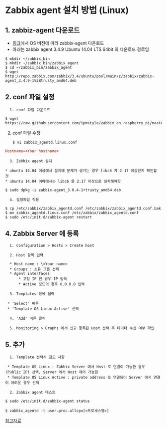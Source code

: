 # Zabbix agent 설치 방법 (Linux)



## 1. zabbiz-agent 다운로드

  * [링크](http://repo.zabbix.com/zabbix/3.4/ubuntu/pool/main/z/zabbix/)에서 OS 버전에 따라 zabbix-agent 다운로드
  * 아래는 zabbix agent 3.4.9 Ubuntu 14.04 LTS 64bit 의 다운로드 경로임

```Shell
$ mkdir ~/zabbix_bin
$ mkdir ~/zabbix_bin/zabbix_agent
$ cd ~/zabbix_bin/zabbix_agent
$ wget http://repo.zabbix.com/zabbix/3.4/ubuntu/pool/main/z/zabbix/zabbix-agent_3.4.9-1%2Btrusty_amd64.deb
```

## 2. conf 파일 설정

      1. conf 파일 다운로드

```Shell
$ wget https://raw.githubusercontent.com/ipmstyle/zabbix_on_raspberry_pi/master/conf/zabbix_agentd.linux.conf
```

   2. conf 파일 수정

      ```
      $ vi zabbix_agentd.linux.conf
      ```


```conf
Hostname=<Your hostname>
```

      3. Zabbix agent 설치

    * ubuntu 14.04 이상에서 설치에 문제가 생기는 경우 libc6 가 2.17 이상인지 확인할 것
    * ubuntu 14.04 이하에서는 libc6 를 2.17 이상으로 설치해야함

```Shell
$ sudo dpkg -i zabbix-agent_3.0.4-1+trusty_amd64.deb
```

      4. 설정파일 적용

```Shell
$ cp /etc/zabbix/zabbix_agentd.conf /etc/zabbix/zabbix_agentd.conf.bak
$ mv zabbix_agentd.linux.conf /etc/zabbix/zabbix_agentd.conf
$ sudo /etc/init.d/zabbix-agent restart
```


## 4. Zabbix Server 에 등록

      1. Configuration > Hosts > Create host

      2. Host 항목 입력

      * Host name : \<Your name>
      * Groups : 소유 그룹 선택
      * Agent interfaces
          * 고정 IP 인 경우 IP 입력
          * Active 모드의 경우 0.0.0.0 입력

      3. Templates 항목 입력

     * 'Select' 버튼
     * 'Template OS Linux Active' 선택

      4. 'Add' 버튼 클릭

      5. Monitoring > Graphs 에서 신규 등록된 Host 선택 후 데이터 수신 여부 확인

## 5. 추가

      1. Template 선택시 참고 사항

     * Template OS Linux : Zabbix Server 에서 Host 로 연결이 가능한 경우 (Public IP) 선택, Server 에서 Host 제어 가능함
     * Template OS Linux Active : private address 로 연결되어 Server 에서 연결이 어려운 경우 선택

      2. Zabbix agent 테스트

```Shell
$ sudo /etc/init.d/zabbix-agent status

$ zabbix_agentd -t user.proc.allcpu[<프로세스명>]
```

[참고자료](http://www.zabbix.com/download.php)